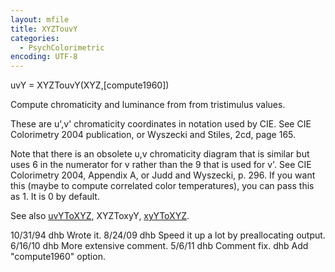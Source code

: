 ```yaml
---
layout: mfile
title: XYZTouvY
categories:
  - PsychColorimetric
encoding: UTF-8
---
```


uvY = XYZTouvY(XYZ,[compute1960])

Compute chromaticity and luminance from from tristimulus values.

These are u',v' chromaticity coordinates in notation
used by CIE.  See CIE Colorimetry 2004 publication, or Wyszecki
and Stiles, 2cd, page 165.

Note that there is an obsolete u,v chromaticity diagram that is similar
but uses 6 in the numerator for v rather than the 9 that is used for v'.
See CIE Colorimetry 2004, Appendix A, or Judd and Wyszecki, p. 296.  If
you want this (maybe to compute correlated color temperatures), you can
pass this as 1.  It is 0 by default.

See also [uvYToXYZ](/docs/uvYToXYZ), XYZToxyY, [xyYToXYZ](/docs/xyYToXYZ).

10/31/94  dhb   Wrote it.
8/24/09   dhb Speed it up a lot by preallocating output.
6/16/10   dhb More extensive comment.
5/6/11    dhb Comment fix.
          dhb Add "compute1960" option.